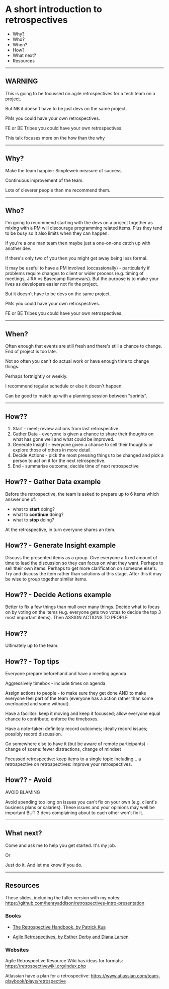 # A short introduction to retrospectives

* Why?
* Who?
* When?
* How?
* What next?
* Resources

***

## WARNING

This is going to be focussed on agile retrospectives for a tech team on a project.

But NB it doesn't have to be just devs on the same project.

PMs you could have your own retrospectives.

FE or BE Tribes you could have your own retrospectives.

This talk focuses more on the how than the why

***

## Why?

Make the team happier: Simpleweb measure of success.

Continuous improvement of the team.

Lots of cleverer people than me recommend them.

***

## Who?

I'm going to recommend starting with the devs on a project together as mixing with a PM will discourage programming related items.
Plus they tend to be busy so it also limits when they can happen.

If you're a one man team then maybe just a one-on-one catch up with another dev.

If there's only two of you then you might get away being less formal.

It may be useful to have a PM involved (occassionally) - particularly if problems require changes to client or wider process (e.g. timing of meetings, JIRA vs Basecamp flamewars).
But the purpose is to make your lives as developers easier not fix the project.

But it doesn't have to be devs on the same project.

PMs you could have your own retrospectives.

FE or BE Tribes you could have your own retrospectives.

***

## When?

Often enough that events are still fresh and there's still a chance to change.
End of project is too late.

Not so often you can't do actual work or have enough time to change things.

Perhaps fortnightly or weekly.

I recommend regular schedule or else it doesn't happen.

Can be good to match up with a planning session between "sprints".

***

## How??

1. Start - meet; review actions from last retrospective
2. Gather Data - everyone is given a chance to share their thoughts on what has gone well and what could be improved.
3. Generate Insight - everyone given a chance to sell their thoughts or explore those of others in more detail.
4. Decide Actions - pick the most pressing things to be changed and pick a person to act on it for the next retrospective.
5. End - summarise outcome; decide time of next retrospective 



## How?? - Gather Data example

Before the retrospective, the team is asked to prepare up to 6 items which answer one of:
* what to **start** doing?
* what to **continue** doing?
* what to **stop** doing?

At the retrospective, in turn everyone shares an item.


## How?? - Generate Insight example

Discuss the presented items as a group.
Give everyone a fixed amount of time to lead the discussion so they can focus on what they want.
Perhaps to sell their own items.
Perhaps to get more clarification on someone else's.
Try and discuss the item rather than solutions at this stage.
After this it may be wise to group together similar items.



## How?? - Decide Actions example

Better to fix a few things than mull over many things.
Decide what to focus on by voting on the items (e.g. everyone gets two votes to decide the top 3 most important items).
Then ASSIGN ACTIONS TO PEOPLE



## How??

Ultimately up to the team.



## How?? - Top tips

Everyone prepare beforehand and have a meeting agenda

Aggressively timebox - include times on agenda

Assign actions to people - to make sure they get done
AND to make everyone feel part of the team (everyone has a action rather than some overloaded and some without).

Have a facilitor: keep it moving and keep it focussed; allow everyone equal chance to contribute; enforce the timeboxes.

Have a note-taker: definitely record outcomes; ideally record issues; possibly record discussion.

Go somewhere else to have it (but be aware of remote participants) - change of scene: fewer distractions, change of mindset

Focussed retrospective: keep items to a single topic
Including...
a retrospective on retrospectives: improve your retrospectives.



## How?? - Avoid

AVOID BLAMING

Avoid spending too long on issues you can't fix on your own (e.g. client's business plans or salaries).
These issues and your opinions may well be important
BUT 3 devs complaining about to each other won't fix it.

***

## What next?

Come and ask me to help you get started. It's my job.

Or

Just do it.
And let me know if you do.

***

## Resources

These slides, including the fuller version with my notes: https://github.com/henryaddison/retrospectives-intro-presentation

### Books

* [The Retrospective Handbook, by Patrick Kua](https://www.amazon.co.uk/Retrospective-Handbook-guide-agile-teams/dp/1480247871)

* [Agile Retrospectives, by Esther Derby and Diana Larsen](https://pragprog.com/book/dlret/agile-retrospectives)

### Websites

Agile Retrospective Resource Wiki has ideas for formats: https://retrospectivewiki.org/index.php

Atlassian have a plan for a retrospective: https://www.atlassian.com/team-playbook/plays/retrospective
